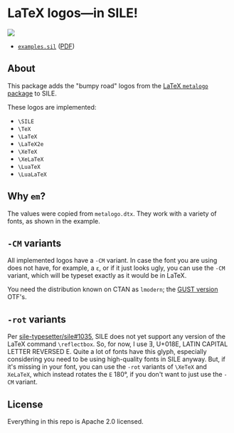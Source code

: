 # LaTeX logos&mdash;in SILE!

![](https://raw.githubusercontent.com/ctrlcctrlv/sile-logos/master/examples.png)

* [`examples.sil`](https://github.com/ctrlcctrlv/sile-logos/blob/master/examples.sil) ([PDF](https://github.com/ctrlcctrlv/sile-logos/blob/master/examples.pdf))

## About

This package adds the "bumpy road" logos from the [LaTeX `metalogo` package](https://ctan.math.illinois.edu/macros/latex/contrib/metalogo/metalogo.pdf) to SILE.

These logos are implemented:

* `\SILE`
* `\TeX`
* `\LaTeX`
* `\LaTeX2e`
* `\XeTeX`
* `\XeLaTeX`
* `\LuaTeX`
* `\LuaLaTeX`

## Why `em`?

The values were copied from `metalogo.dtx`. They work with a variety of fonts, as shown in the example.

## `-CM` variants

All implemented logos have a `-CM` variant. In case the font you are using does not have, for example, a `ε`, or if it just looks ugly, you can use the `-CM` variant, which will be typeset exactly as it would be in LaTeX.

You need the distribution known on CTAN as `lmodern`; the [GUST version](http://www.gust.org.pl/projects/e-foundry/latin-modern/download) OTF's.

## `-rot` variants

Per [sile-typesetter/sile#1035](https://github.com/sile-typesetter/sile/issues/1035), SILE does not yet support any version of the LaTeX command `\reflectbox`. So, for now, I use Ǝ, U+018E, LATIN CAPITAL LETTER REVERSED E. Quite a lot of fonts have this glyph, especially considering you need to be using high-quality fonts in SILE anyway. But, if it's missing in your font, you can use the `-rot` variants of `\XeTeX` and `XeLaTeX`, which instead rotates the `E` 180°, if you don't want to just use the `-CM` variant.

## License

Everything in this repo is Apache 2.0 licensed.
